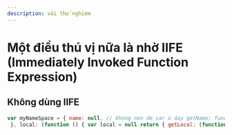 ```yaml
---
description: vài thử nghiệm
---
```


# Một điều thú vị nữa là nhờ IIFE \(Immediately Invoked Function Expression\)

## Không dùng IIFE

```javascript
var myNameSpace = { name: null, // khong nen de var o day getName: function (name) { this.name = name }, hello: function () { console.log(this.name); // o
 }, local: (function () { var local = null return { getLocal: (function () { return local })(), setLocal: (function (params) { local = params })() } })()}
```

